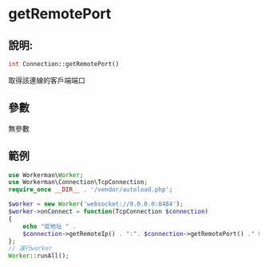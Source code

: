 # getRemotePort
## 說明:
```php
int Connection::getRemotePort()
```

取得該連線的客戶端端口

## 參數

無參數

## 範例

```php
use Workerman\Worker;
use Workerman\Connection\TcpConnection;
require_once __DIR__ . '/vendor/autoload.php';

$worker = new Worker('websocket://0.0.0.0:8484');
$worker->onConnect = function(TcpConnection $connection)
{
    echo "從地址 " .
    $connection->getRemoteIp() . ":". $connection->getRemotePort() ." 收到新連線\n";
};
// 運行worker
Worker::runAll();
```
